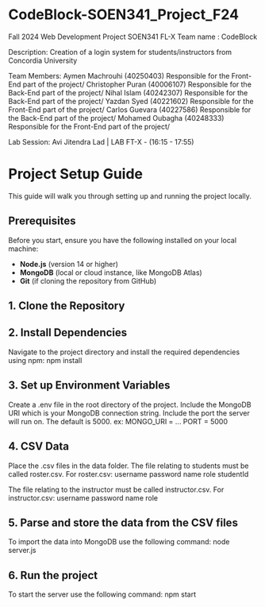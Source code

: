# CodeBlock-SOEN341_Project_F24
Fall 2024 Web Development Project SOEN341 FL-X
Team name : CodeBlock

Description: Creation of a login system for students/instructors from Concordia University

Team Members:
Aymen Machrouhi (40250403)   Responsible for the Front-End part of the project/
Christopher Puran (40006107) Responsible for the Back-End part of the project/ 
Nihal Islam (40242307)       Responsible for the Back-End part of the project/
Yazdan Syed (40221602)       Responsible for the Front-End part of the project/
Carlos Guevara (40227586)    Responsible for the Back-End part of the project/
Mohamed Oubagha (40248333)   Responsible for the Front-End part of the project/

Lab Session: Avi Jitendra Lad | LAB FT-X - (16:15 - 17:55)

# Project Setup Guide

This guide will walk you through setting up and running the project locally.

## Prerequisites

Before you start, ensure you have the following installed on your local machine:

- **Node.js** (version 14 or higher)
- **MongoDB** (local or cloud instance, like MongoDB Atlas)
- **Git** (if cloning the repository from GitHub)

## 1. Clone the Repository
## 2. Install Dependencies 
Navigate to the project directory and install the required dependencies using npm:
npm install

## 3. Set up Environment Variables
Create a .env file in the root directory of the project.
Include the MongoDB URI which is your MongoDB connection string.
Include the port the server will run on. The default is 5000.
ex: MONGO_URI = ...
    PORT = 5000

## 4. CSV Data
Place the .csv files in the data folder.
The file relating to students must be called roster.csv.
For roster.csv:
    username
    password
    name
    role
    studentId
    
The file relating to the instructor must be called instructor.csv.
For instructor.csv:
    username
    password
    name
    role

## 5. Parse and store the data from the CSV files
To import the data into MongoDB use the following command:
node server.js

## 6. Run the project
To start the server use the following command:
npm start



